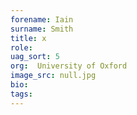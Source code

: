 ```yaml
---
forename: Iain
surname: Smith
title: x
role:  
uag_sort: 5
org:  University of Oxford
image_src: null.jpg
bio: 
tags: 
---
```

